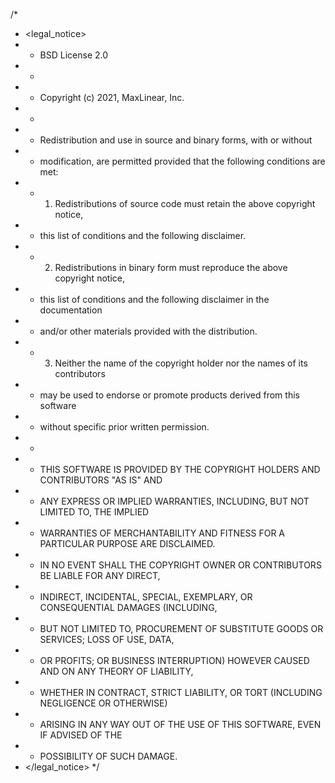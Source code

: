 /*
*  <legal_notice>
*  * BSD License 2.0
*  *
*  * Copyright (c) 2021, MaxLinear, Inc.
*  *
*  * Redistribution and use in source and binary forms, with or without
*  * modification, are permitted provided that the following conditions are met:
*  * 1. Redistributions of source code must retain the above copyright notice, 
*  *    this list of conditions and the following disclaimer.
*  * 2. Redistributions in binary form must reproduce the above copyright notice, 
*  *    this list of conditions and the following disclaimer in the documentation 
*  *    and/or other materials provided with the distribution.
*  * 3. Neither the name of the copyright holder nor the names of its contributors 
*  *    may be used to endorse or promote products derived from this software 
*  *    without specific prior written permission.
*  *
*  * THIS SOFTWARE IS PROVIDED BY THE COPYRIGHT HOLDERS AND CONTRIBUTORS "AS IS" AND 
*  * ANY EXPRESS OR IMPLIED WARRANTIES, INCLUDING, BUT NOT LIMITED TO, THE IMPLIED 
*  * WARRANTIES OF MERCHANTABILITY AND FITNESS FOR A PARTICULAR PURPOSE ARE DISCLAIMED. 
*  * IN NO EVENT SHALL THE COPYRIGHT OWNER OR CONTRIBUTORS BE LIABLE FOR ANY DIRECT, 
*  * INDIRECT, INCIDENTAL, SPECIAL, EXEMPLARY, OR CONSEQUENTIAL DAMAGES (INCLUDING, 
*  * BUT NOT LIMITED TO, PROCUREMENT OF SUBSTITUTE GOODS OR SERVICES; LOSS OF USE, DATA,
*  * OR PROFITS; OR BUSINESS INTERRUPTION) HOWEVER CAUSED AND ON ANY THEORY OF LIABILITY, 
*  * WHETHER IN CONTRACT, STRICT LIABILITY, OR TORT (INCLUDING NEGLIGENCE OR OTHERWISE) 
*  * ARISING IN ANY WAY OUT OF THE USE OF THIS SOFTWARE, EVEN IF ADVISED OF THE 
*  * POSSIBILITY OF SUCH DAMAGE.
*  </legal_notice>
*/

